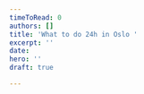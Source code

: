 ```yaml
---
timeToRead: 0
authors: []
title: 'What to do 24h in Oslo '
excerpt: ''
date: 
hero: ''
draft: true

---
```

